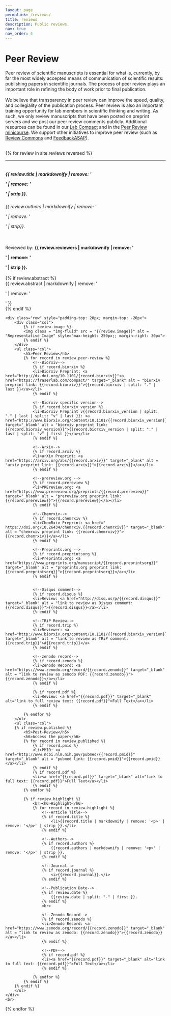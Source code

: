 ```yaml
---
layout: page
permalink: /reviews/
title: reviews
description: Public reviews.
nav: true
nav_order: 4
---
```


<h1>Peer Review</h1>
<div class="container-fluid">
<h7>
Peer review of scientific manuscripts is essential for what is, currently, by far the most widely
accepted means of communication of scientific results: publishing papers in scientific journals. The
process of peer review plays an important role in refining the body of work prior to final publication.
<br><br>
We believe that transparency in peer review can improve the speed, quality, and collegiality of the publication
process.  Peer review is also an important training opportunity for lab members in scientific thinking and writing. As such, we only review manuscripts that have been posted on preprint servers and we post our peer review
comments publicly. Additional resources can be found in our
<a href="https://fraserlab.com/compact/" target="_blank" alt = "Lab Compact (opens in new tab)">Lab Compact</a>
and in the <a href="https://fraserlab.com/peer_review/" target="_blank" alt = "Peer Review minicourse (opens in new tab)">Peer Review minicourse</a>. We support other initiatives to improve peer review (such as <a href="https://www.reviewcommons.org/" target="blank" alt = "Review Commons (opens in new tab)">Review Commons</a> and <a href="https://asapbio.org/feedbackasap" target="blank" alt = "FeedbackASAP (opens in new tab)">FeedbackASAP</a>).
<br><br>
</h7>

{% for review in site.reviews reversed %}
	<hr>
	<div class="row" style="padding-top: 60px; margin-top: -60px;" id="{{review.date}}">
	<div><h5>{{ review.title | markdownify | remove: '<p>' | remove: '</p>' | strip }}.<br></h5>
	<h6>{{ review.authors | markdownify | remove: '<p>' | remove: '</p>' | strip}}.</h6><br>
	Reviewed by: <strong>{{ review.reviewers | markdownify | remove: '<p>' | remove: '</p>' | strip }}.</strong><br><br>
	</div>
	{% if review.abstract %}
	<div>{{ review.abstract | markdownify | remove: '<p>' | remove: '</p>' }}</div>
	{% endif %}
	<br>
	</div>

	<div class="row" style="padding-top: 20px; margin-top: -20px">
		<div class="col">
			{% if review.image %}
			<img class = "img-fluid" src = "{{review.image}}" alt = "Representative Image" style="max-height: 250px;; margin-right: 30px">
			{% endif %}
		</div>
		<ul class="col">
			<h5>Peer Review</h5>
			{% for record in review.peer-review %}
				<!--Biorxiv-->
				{% if record.biorxiv %}
				<li>Biorxiv Preprint: <a href="http://dx.doi.org/10.1101/{record.biorxiv}}"<a href="https://fraserlab.com/compact/" target="_blank" alt = "biorxiv preprint link: {{record.biorxiv}}">{{record.biorxiv | split: "." | last }}</a></li>
				{% endif %}

				<!--Biorxiv specific version-->
				{% if record.biorxiv_version %}
				<li>Biorxiv Preprint v{{record.biorxiv_version | split: "." | last | split: "v" | last }}: <a href="http://www.biorxiv.org/content/10.1101/{{record.biorxiv_version}}" target="_blank" alt = "biorxiv preprint link: {{record.biorxiv_version}}">{{record.biorxiv_version | split: "." | last | split: "v" | first }}</a></li>
				{% endif %}

				<!--Arxiv-->
				{% if record.arxiv %}
				<li>arXiv Preprint: <a href="https://arxiv.org/abs/{{record.arxiv}}" target="_blank" alt = "arxiv preprint link: {{record.arxiv}}">{{record.arxiv}}</a></li>
				{% endif %}

				<!--prereview.org -->
				{% if record.prereview %}
				<li>PREreview.org: <a href="https://www.prereview.org/preprints/{{record.prereview}}" target="_blank" alt = "prereview.org preprint link: {{record.prereview}}">{{record.prereview}}</a></li>
				{% endif %}

				<!--Chemrxiv-->
				{% if record.chemrxiv %}
				<li>ChemRxiv Preprint: <a href=" https://doi.org/10.26434/chemrxiv.{{record.chemrxiv}}" target="_blank" alt = "chemrxiv preprint link: {{record.chemrxiv}}">{{record.chemrxiv}}</a></li>
				{% endif %}

				<!--Preprints.org -->
				{% if record.preprintsorg %}
				<li>Preprints.org: <a href="https://www.preprints.org/manuscript/{{record.preprintsorg}}" target="_blank" alt = "preprints.org preprint link: {{record.preprintsorg}}">{{record.preprintsorg}}</a></li>
				{% endif %}


				<!--Disqus comment-->
				{% if record.disqus %}
				<li>Review: <a href="http://disq.us/p/{{record.disqus}}" target="_blank" alt = "link to review as Disqus comment: {{record.disqus}}">{{record.disqus}}</a></li>
				{% endif %}

				<!--TRiP Review-->
				{% if record.trip %}
				<li>Reviewer: <a href="http://www.biorxiv.org/content/10.1101/{{record.biorxiv_version}}#review" target="_blank" alt = "link to review as TRiP comment: {{record.trip}}">#{{record.trip}}</a>
				{% endif %}

				<!--zenodo record-->
				{% if record.zenodo %}
				<li>Zenodo Record: <a href="https://www.zenodo.org/record/{{record.zenodo}}" target="_blank" alt = "link to review as zenodo PDF: {{record.zenodo}}">{{record.zenodo}}</a></li>
				{% endif %}

				{% if record.pdf %}
				<li>Review: <a href="{{record.pdf}}" target="_blank" alt="link to full review text: {{record.pdf}}">Full Text</a></li>
				{% endif %}

			{% endfor %}
		</ul>
		<ul class="col">
		{% if review.published %}
			<h5>Post-Review</h5>
			<h6>Access the paper</h6>
			{% for record in review.published %}
				{% if record.pmid %}
				<li>PMID: <a href="http://www.ncbi.nlm.nih.gov/pubmed/{{record.pmid}}" target="_blank" alt = "pubmed link: {{record.pmid}}">{{record.pmid}}</a></li>
				{% endif %}
				{% if record.pdf %}
				<li><a href="{{record.pdf}}" target="_blank" alt="link to full text: {{record.pdf}}">Full Text</a></li>
				{% endif %}
			{% endfor %}

			{% if review.highlight %}
				<br><h6>Highlight</h6>
				{% for record in review.highlight %}
					<!--Article Title-->
					{% if record.title %}
						<li>{{record.title | markdownify | remove: '<p>' | remove: '</p>' | strip }}.</li>
					{% endif %}

					<!--Authors-->
					{% if record.authors %}
						{{record.authors | markdownify | remove: '<p>' | remove: '</p>' | strip }}.
					{% endif %}

					<!--Journal-->
					{% if record.journal %}
						<i>{{record.journal}}.</i>
					{% endif %}

					<!--Publication Date-->
					{% if review.date %}
						{{review.date | split: "-" | first }}.
					{% endif %}
					<br>

					<!--Zenodo Record-->
					{% if record.zenodo %}
					<li>Zenodo Record: <a href="https://www.zenodo.org/record/{{record.zenodo}}" target="_blank" alt = "link to review as zenodo: {{record.zenodo}}">{{record.zenodo}}</a></li>
					{% endif %}

					<!--PDF-->
					{% if record.pdf %}
					<li><a href="{{record.pdf}}" target="_blank" alt="link to full text: {{record.pdf}}">Full Text</a></li>
					{% endif %}

				{% endfor %}
			{% endif %}
		{% endif %}
		</ul>
	</div>
	<br>
{% endfor %}
</div>
